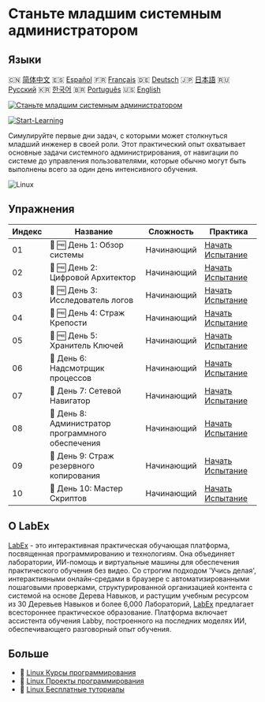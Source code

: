# Станьте младшим системным администратором

## Языки

🇨🇳 [简体中文](README_zh.md) 🇪🇸 [Español](README_es.md) 🇫🇷 [Français](README_fr.md) 🇩🇪 [Deutsch](README_de.md) 🇯🇵 [日本語](README_ja.md) 🇷🇺 [Русский](README_ru.md) 🇰🇷 [한국어](README_ko.md) 🇧🇷 [Português](README_pt.md) 🇺🇸 [English](README.md) 

[![Станьте младшим системным администратором](https://cover-creator.labex.io/become-a-junior-system-administrator.png?lang=ru)](https://labex.io/ru/courses/become-a-junior-system-administrator)

[![Start-Learning](https://img.shields.io/badge/Start-Learning-whitesmoke?style=for-the-badge)](https://labex.io/ru/courses/become-a-junior-system-administrator)

Симулируйте первые дни задач, с которыми может столкнуться младший инженер в своей роли. Этот практический опыт охватывает основные задачи системного администрирования, от навигации по системе до управления пользователями, которые обычно могут быть выполнены всего за один день интенсивного обучения.

![Linux](https://img.shields.io/badge/Linux-whitesmoke?style=for-the-badge&logo=linux)


## Упражнения

|   Индекс | Название                                           | Сложность   | Практика                                                                                                                                                      |
|----------|----------------------------------------------------|-------------|---------------------------------------------------------------------------------------------------------------------------------------------------------------|
|       01 | 🎯 🆓 День 1: Обзор системы                        | Начинающий  | <a target='_blank' href='https://labex.io/ru/labs/linux-day-1-the-lay-of-the-land-596200?course=become-a-junior-system-administrator'>Начать Испытание</a>    |
|       02 | 🎯 🆓 День 2: Цифровой Архитектор                  | Начинающий  | <a target='_blank' href='https://labex.io/ru/labs/linux-day-2-the-digital-architect-596201?course=become-a-junior-system-administrator'>Начать Испытание</a>  |
|       03 | 🎯 🆓 День 3: Исследователь логов                  | Начинающий  | <a target='_blank' href='https://labex.io/ru/labs/linux-day-3-the-log-investigator-596202?course=become-a-junior-system-administrator'>Начать Испытание</a>   |
|       04 | 🎯 🆓 День 4: Страж Крепости                       | Начинающий  | <a target='_blank' href='https://labex.io/ru/labs/linux-day-4-the-fortress-guardian-596203?course=become-a-junior-system-administrator'>Начать Испытание</a>  |
|       05 | 🎯 🆓 День 5: Хранитель Ключей                     | Начинающий  | <a target='_blank' href='https://labex.io/ru/labs/linux-day-5-the-keeper-of-the-keys-596204?course=become-a-junior-system-administrator'>Начать Испытание</a> |
|       06 | 🎯  День 6: Надсмотрщик процессов                  | Начинающий  | <a target='_blank' href='https://labex.io/ru/labs/linux-day-6-the-process-overseer-596618?course=become-a-junior-system-administrator'>Начать Испытание</a>   |
|       07 | 🎯  День 7: Сетевой Навигатор                      | Начинающий  | <a target='_blank' href='https://labex.io/ru/labs/linux-day-7-the-network-navigator-596619?course=become-a-junior-system-administrator'>Начать Испытание</a>  |
|       08 | 🎯  День 8: Администратор программного обеспечения | Начинающий  | <a target='_blank' href='https://labex.io/ru/labs/linux-day-8-the-software-steward-596620?course=become-a-junior-system-administrator'>Начать Испытание</a>   |
|       09 | 🎯  День 9: Страж резервного копирования           | Начинающий  | <a target='_blank' href='https://labex.io/ru/labs/linux-day-9-the-backup-sentinel-596621?course=become-a-junior-system-administrator'>Начать Испытание</a>    |
|       10 | 🎯  День 10: Мастер Скриптов                       | Начинающий  | <a target='_blank' href='https://labex.io/ru/labs/linux-day-10-the-script-artisan-596613?course=become-a-junior-system-administrator'>Начать Испытание</a>    |

## О LabEx

[LabEx](https://labex.io) - это интерактивная практическая обучающая платформа, посвященная программированию и технологиям. Она объединяет лаборатории, ИИ-помощь и виртуальные машины для обеспечения практического обучения без видео. Со строгим подходом 'Учись делая', интерактивными онлайн-средами в браузере с автоматизированными пошаговыми проверками, структурированной организацией контента с системой на основе Дерева Навыков, и растущим учебным ресурсом из 30 Деревьев Навыков и более 6,000 Лабораторий, [LabEx](https://labex.io) предлагает всестороннее практическое образование. Платформа включает ассистента обучения Labby, построенного на последних моделях ИИ, обеспечивающего разговорный опыт обучения.

## Больше

- 🔗 [Linux Курсы программирования](https://github.com/labex-labs/awesome-programming-courses)
- 🔗 [Linux Проекты программирования](https://github.com/labex-labs/awesome-programming-projects)
- 🔗 [Linux Бесплатные туториалы](https://github.com/labex-labs/linux-free-tutorials)

